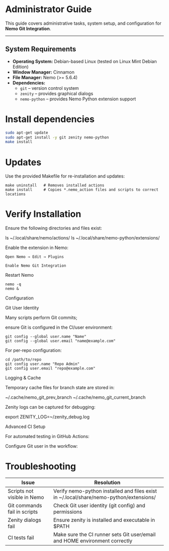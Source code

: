 Administrator Guide
=====

This guide covers administrative tasks, system setup, and configuration for **Nemo Git Integration**.

---

## System Requirements

- **Operating System:** Debian-based Linux (tested on Linux Mint Debian Edition)  
- **Window Manager:** Cinnamon  
- **File Manager:** Nemo (>= 5.6.4)  
- **Dependencies:**
  - `git` – version control system
  - `zenity` – provides graphical dialogs
  - `nemo-python` – provides Nemo Python extension support

# Install dependencies

```bash
sudo apt-get update
sudo apt-get install -y git zenity nemo-python
make install
```

# Updates

Use the provided Makefile for re-installation and updates:

```
make uninstall   # Removes installed actions
make install     # Copies *.nemo_action files and scripts to correct locations
```

# Verify Installation

Ensure the following directories and files exist:

ls ~/.local/share/nemo/actions/
ls ~/.local/share/nemo-python/extensions/

Enable the extension in Nemo:

    Open Nemo → Edit → Plugins

    Enable Nemo Git Integration
    
    
Restart Nemo

```
nemo -q
nemo &
```

Configuration

Git User Identity

Many scripts perform Git commits; 

ensure Git is configured in the CI/user environment:

```
git config --global user.name "Name"
git config --global user.email "name@example.com"
```

For per-repo configuration:

```
cd /path/to/repo
git config user.name "Repo Admin"
git config user.email "repo@example.com"
```

Logging & Cache

Temporary cache files for branch state are stored in:

~/.cache/nemo_git_prev_branch
~/.cache/nemo_git_current_branch

Zenity logs can be captured for debugging:

export ZENITY_LOG=~/zenity_debug.log

Advanced CI Setup

For automated testing in GitHub Actions:

Configure Git user in the workflow:

# Troubleshooting

| Issue                                                                                    | Resolution                                                                             |
|------------------------------------------------------------------------------------------|----------------------------------------------------------------------------------------|
| Scripts not visible in Nemo	                                                             | Verify nemo-python installed and files exist in ~/.local/share/nemo-python/extensions/ |
| Git commands fail in scripts	                                                           | Check Git user identity (git config) and permissions                                   | 
| Zenity dialogs fail	                                                                     | Ensure zenity is installed and executable in $PATH                                     |
| CI tests fail	 | Make sure the CI runner sets Git user/email and HOME environment correctly | 